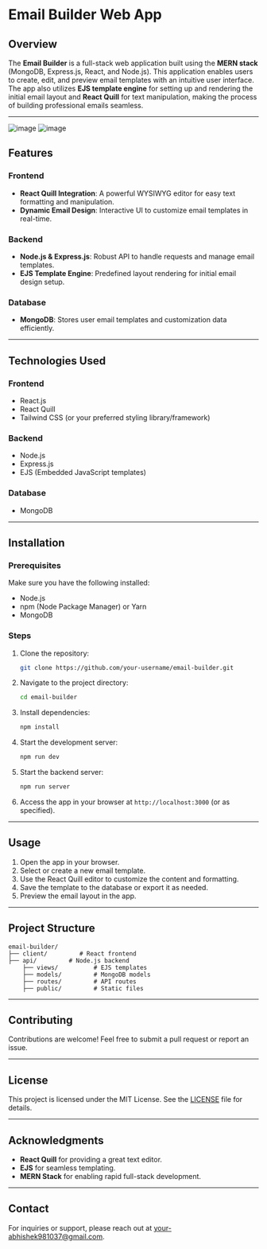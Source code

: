 # Email Builder Web App

## Overview
The **Email Builder** is a full-stack web application built using the **MERN stack** (MongoDB, Express.js, React, and Node.js). This application enables users to create, edit, and preview email templates with an intuitive user interface. The app also utilizes **EJS template engine** for setting up and rendering the initial email layout and **React Quill** for text manipulation, making the process of building professional emails seamless.

---
![image](https://github.com/user-attachments/assets/2e91f046-b9a8-4d78-a795-74875981c926)
![image](https://github.com/user-attachments/assets/02cf7429-b285-454f-bd71-76d93e214a11)

## Features

### Frontend
- **React Quill Integration**: A powerful WYSIWYG editor for easy text formatting and manipulation.
- **Dynamic Email Design**: Interactive UI to customize email templates in real-time.

### Backend
- **Node.js & Express.js**: Robust API to handle requests and manage email templates.
- **EJS Template Engine**: Predefined layout rendering for initial email design setup.

### Database
- **MongoDB**: Stores user email templates and customization data efficiently.

---

## Technologies Used

### Frontend
- React.js
- React Quill
- Tailwind CSS (or your preferred styling library/framework)

### Backend
- Node.js
- Express.js
- EJS (Embedded JavaScript templates)

### Database
- MongoDB

---

## Installation

### Prerequisites
Make sure you have the following installed:
- Node.js
- npm (Node Package Manager) or Yarn
- MongoDB

### Steps
1. Clone the repository:
   ```bash
   git clone https://github.com/your-username/email-builder.git
   ```
2. Navigate to the project directory:
   ```bash
   cd email-builder
   ```
3. Install dependencies:
   ```bash
   npm install
   ```
4. Start the development server:
   ```bash
   npm run dev
   ```
5. Start the backend server:
   ```bash
   npm run server
   ```
6. Access the app in your browser at `http://localhost:3000` (or as specified).

---

## Usage
1. Open the app in your browser.
2. Select or create a new email template.
3. Use the React Quill editor to customize the content and formatting.
4. Save the template to the database or export it as needed.
5. Preview the email layout in the app.

---

## Project Structure
```
email-builder/
├── client/         # React frontend
├── api/         # Node.js backend
    ├── views/          # EJS templates
    ├── models/         # MongoDB models
    ├── routes/         # API routes
    ├── public/         # Static files
```

---

## Contributing
Contributions are welcome! Feel free to submit a pull request or report an issue.

---

## License
This project is licensed under the MIT License. See the [LICENSE](./LICENSE) file for details.

---

## Acknowledgments
- **React Quill** for providing a great text editor.
- **EJS** for seamless templating.
- **MERN Stack** for enabling rapid full-stack development.

---

## Contact
For inquiries or support, please reach out at your-abhishek981037@gmail.com.
